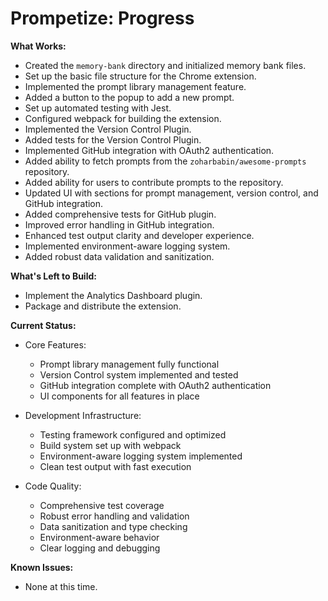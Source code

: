 # Prompetize: Progress

**What Works:**

*   Created the `memory-bank` directory and initialized memory bank files.
*   Set up the basic file structure for the Chrome extension.
*   Implemented the prompt library management feature.
*   Added a button to the popup to add a new prompt.
*   Set up automated testing with Jest.
*   Configured webpack for building the extension.
*   Implemented the Version Control Plugin.
*   Added tests for the Version Control Plugin.
*   Implemented GitHub integration with OAuth2 authentication.
*   Added ability to fetch prompts from the `zoharbabin/awesome-prompts` repository.
*   Added ability for users to contribute prompts to the repository.
*   Updated UI with sections for prompt management, version control, and GitHub integration.
*   Added comprehensive tests for GitHub plugin.
*   Improved error handling in GitHub integration.
*   Enhanced test output clarity and developer experience.
*   Implemented environment-aware logging system.
*   Added robust data validation and sanitization.

**What's Left to Build:**

*   Implement the Analytics Dashboard plugin.
*   Package and distribute the extension.

**Current Status:**

*   Core Features:
    - Prompt library management fully functional
    - Version Control system implemented and tested
    - GitHub integration complete with OAuth2 authentication
    - UI components for all features in place

*   Development Infrastructure:
    - Testing framework configured and optimized
    - Build system set up with webpack
    - Environment-aware logging system implemented
    - Clean test output with fast execution

*   Code Quality:
    - Comprehensive test coverage
    - Robust error handling and validation
    - Data sanitization and type checking
    - Environment-aware behavior
    - Clear logging and debugging

**Known Issues:**

*   None at this time.
